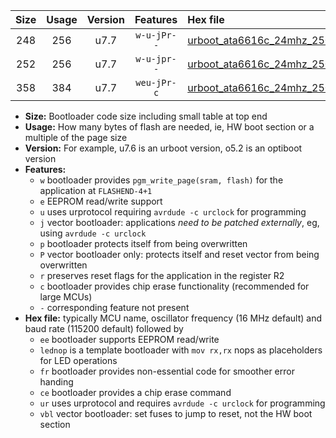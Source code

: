 |Size|Usage|Version|Features|Hex file|
|:-:|:-:|:-:|:-:|:--|
|248|256|u7.7|`w-u-jPr--`|[urboot_ata6616c_24mhz_250000bps_lednop_ur_vbl.hex](https://raw.githubusercontent.com/stefanrueger/urboot.hex/main/mcus/ata6616c/fcpu_24mhz/250000_bps/urboot_ata6616c_24mhz_250000bps_lednop_ur_vbl.hex)|
|252|256|u7.7|`w-u-jpr--`|[urboot_ata6616c_24mhz_250000bps_lednop_fr_ur_vbl.hex](https://raw.githubusercontent.com/stefanrueger/urboot.hex/main/mcus/ata6616c/fcpu_24mhz/250000_bps/urboot_ata6616c_24mhz_250000bps_lednop_fr_ur_vbl.hex)|
|358|384|u7.7|`weu-jPr-c`|[urboot_ata6616c_24mhz_250000bps_ee_lednop_fr_ce_ur_vbl.hex](https://raw.githubusercontent.com/stefanrueger/urboot.hex/main/mcus/ata6616c/fcpu_24mhz/250000_bps/urboot_ata6616c_24mhz_250000bps_ee_lednop_fr_ce_ur_vbl.hex)|

- **Size:** Bootloader code size including small table at top end
- **Usage:** How many bytes of flash are needed, ie, HW boot section or a multiple of the page size
- **Version:** For example, u7.6 is an urboot version, o5.2 is an optiboot version
- **Features:**
  + `w` bootloader provides `pgm_write_page(sram, flash)` for the application at `FLASHEND-4+1`
  + `e` EEPROM read/write support
  + `u` uses urprotocol requiring `avrdude -c urclock` for programming
  + `j` vector bootloader: applications *need to be patched externally*, eg, using `avrdude -c urclock`
  + `p` bootloader protects itself from being overwritten
  + `P` vector bootloader only: protects itself and reset vector from being overwritten
  + `r` preserves reset flags for the application in the register R2
  + `c` bootloader provides chip erase functionality (recommended for large MCUs)
  + `-` corresponding feature not present
- **Hex file:** typically MCU name, oscillator frequency (16 MHz default) and baud rate (115200 default) followed by
  + `ee` bootloader supports EEPROM read/write
  + `lednop` is a template bootloader with `mov rx,rx` nops as placeholders for LED operations
  + `fr` bootloader provides non-essential code for smoother error handing
  + `ce` bootloader provides a chip erase command
  + `ur` uses urprotocol and requires `avrdude -c urclock` for programming
  + `vbl` vector bootloader: set fuses to jump to reset, not the HW boot section
